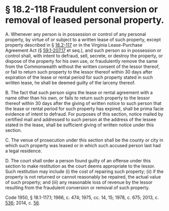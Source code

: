 # § 18.2-118 Fraudulent conversion or removal of leased personal property.

<p>A. Whenever any person is in possession or control of any personal property, by virtue of or subject to a written lease of such property, except property described in § <a href='http://law.lis.virginia.gov/vacode/18.2-117/'>18.2-117</a> or in the Virginia Lease-Purchase Agreement Act (§ <a href='http://law.lis.virginia.gov/vacode/59.1-207.17/'>59.1-207.17</a> et seq.), and such person so in possession or control shall, with intent to defraud, sell, secrete, or destroy the property, or dispose of the property for his own use, or fraudulently remove the same from the Commonwealth without the written consent of the lessor thereof, or fail to return such property to the lessor thereof within 30 days after expiration of the lease or rental period for such property stated in such written lease, he shall be deemed guilty of the larceny thereof.</p><p>B. The fact that such person signs the lease or rental agreement with a name other than his own, or fails to return such property to the lessor thereof within 30 days after the giving of written notice to such person that the lease or rental period for such property has expired, shall be prima facie evidence of intent to defraud. For purposes of this section, notice mailed by certified mail and addressed to such person at the address of the lessee stated in the lease, shall be sufficient giving of written notice under this section.</p><p>C. The venue of prosecution under this section shall be the county or city in which such property was leased or in which such accused person last had a legal residence.</p><p>D. The court shall order a person found guilty of an offense under this section to make restitution as the court deems appropriate to the lessor. Such restitution may include (i) the cost of repairing such property; (ii) if the property is not returned or cannot reasonably be repaired, the actual value of such property; and (iii) any reasonable loss of revenue by the lessor resulting from the fraudulent conversion or removal of such property.</p><p>Code 1950, § 18.1-117.1; 1966, c. 474; 1975, cc. 14, 15; 1978, c. 675; 2013, c. <a href='http://lis.virginia.gov/cgi-bin/legp604.exe?131+ful+CHAP0536'>536</a>; 2014, c. <a href='http://lis.virginia.gov/cgi-bin/legp604.exe?141+ful+CHAP0056'>56</a>.</p>